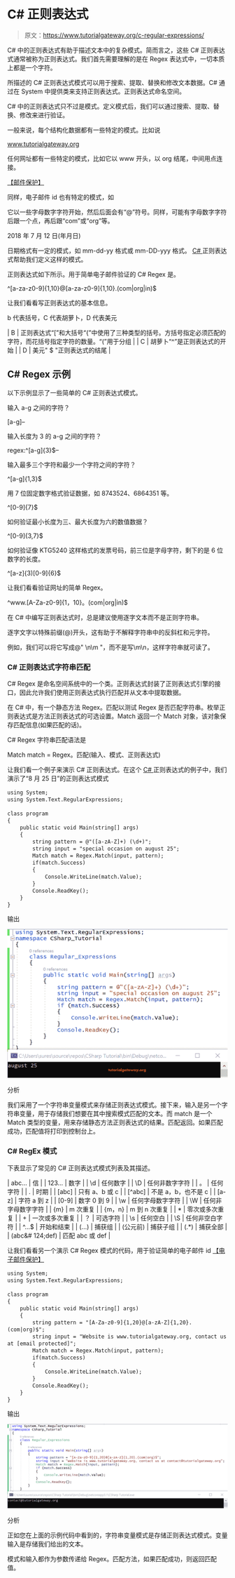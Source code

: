 # C# 正则表达式

> 原文：<https://www.tutorialgateway.org/c-regular-expressions/>

C# 中的正则表达式有助于描述文本中的复杂模式。简而言之，这些 C# 正则表达式通常被称为正则表达式。我们首先需要理解的是在 Regex 表达式中，一切本质上都是一个字符。

所描述的 C# 正则表达式模式可以用于搜索、提取、替换和修改文本数据。C# 通过在 System 中提供类来支持正则表达式。正则表达式命名空间。

C# 中的正则表达式只不过是模式。定义模式后，我们可以通过搜索、提取、替换、修改来进行验证。

一般来说，每个结构化数据都有一些特定的模式。比如说

www.tutorialgateway.org

任何网址都有一些特定的模式，比如它以 www 开头，以 org 结尾，中间用点连接。

[【邮件保护】](/cdn-cgi/l/email-protection)

同样，电子邮件 id 也有特定的模式，如

它以一些字母数字字符开始，然后后面会有“@”符号。同样，可能有字母数字字符后跟一个点，再后跟“com”或“org”等。

2018 年 7 月 12 日(年月日)

日期格式有一定的模式，如 mm-dd-yy 格式或 mm-DD-yyy 格式。 [C# ](https://www.tutorialgateway.org/csharp-tutorial/) 正则表达式帮助我们定义这样的模式。

正则表达式如下所示。用于简单电子邮件验证的 C# Regex 是。

^[a-za-z0-9]{1,10}@[a-za-z0-9]{1,10}.(com|org|in)$

让我们看看写正则表达式的基本信息。

b 代表括号，C 代表胡萝卜，D 代表美元

| B | 正则表达式“[”和大括号“{”中使用了三种类型的括号。方括号指定必须匹配的字符，而花括号指定字符的数量。“(”用于分组 |
| C | 胡萝卜“^”是正则表达式的开始 |
| D | 美元" $ "正则表达式的结尾 |

## C# Regex 示例

以下示例显示了一些简单的 C# 正则表达式模式。

输入 a-g 之间的字符？

[a-g]–

输入长度为 3 的 a-g 之间的字符？

regex:^[a-g]{3}$–

输入最多三个字符和最少一个字符之间的字符？

^[a-g]{1,3}$

用 7 位固定数字格式验证数据，如 8743524、6864351 等。

^[0-9]{7}$

如何验证最小长度为三、最大长度为六的数值数据？

^[0-9]{3,7}$

如何验证像 KTG5240 这样格式的发票号码，前三位是字母字符，剩下的是 6 位数字的长度。

^[a-z]{3)[0-9]{6}$

让我们看看验证网址的简单 Regex。

^www.[A-Za-z0-9]{1，10}。(com|org|in)$

在 C# 中编写正则表达式时，总是建议使用逐字文本而不是正则字符串。

逐字文字以特殊前缀(@)开头，这有助于不解释字符串中的反斜杠和元字符。

例如，我们可以将它写成@" \n\m "，而不是写\\m\\n，这样字符串就可读了。

### C# 正则表达式字符串匹配

C# Regex 是命名空间系统中的一个类。正则表达式封装了正则表达式引擎的接口，因此允许我们使用正则表达式执行匹配并从文本中提取数据。

在 C# 中，有一个静态方法 Regex。匹配以测试 Regex 是否匹配字符串。枚举正则表达式是方法正则表达式的可选设置。Match 返回一个 Match 对象，该对象保存匹配信息(如果匹配的话)。

C# Regex 字符串匹配语法是

Match match = Regex。匹配(输入、模式、正则表达式)

让我们看一个例子来演示 C# 正则表达式。在这个 [C# ](https://www.tutorialgateway.org/csharp-tutorial/) 正则表达式的例子中，我们演示了“8 月 25 日”的正则表达式模式

```
using System;
using System.Text.RegularExpressions;

class program
{
    public static void Main(string[] args)
    {
        string pattern = @"([a-zA-Z]+) (\d+)";
        string input = "special occasion on august 25";
        Match match = Regex.Match(input, pattern);
        if(match.Success)
        {
            Console.WriteLine(match.Value);
        }
        Console.ReadKey();
    }
}
```

输出

![C# Regex Example 1](img/afdf9857886f4c47e46354b74239175c.png)

分析

我们采用了一个字符串变量模式来存储正则表达式模式。接下来，输入是另一个字符串变量，用于存储我们想要在其中搜索模式匹配的文本。而 match 是一个 Match 类型的变量，用来存储静态方法正则表达式的结果。匹配返回。如果匹配成功，匹配值将打印到控制台上。

### C# RegEx 模式

下表显示了常见的 C# 正则表达式模式列表及其描述。

| abc… | 信 |
| 123… | 数字 |
| \d | 任何数字 |
| \D | 任何非数字字符 |
| 。 | 任何字符 |
| \. | 时期 |
| [abc] | 只有 a、b 或 c |
| [^abc] | 不是 a，b，也不是 c |
| [a-z] | 字符 a 到 z |
| [0-9] | 数字 0 到 9 |
| \w | 任何字母数字字符 |
| \W | 任何非字母数字字符 |
| {m} | m 次重复 |
| {m，n} | m 到 n 次重复 |
| * | 零次或多次重复 |
| + | 一次或多次重复 |
| ？ | 可选字符 |
| \s | 任何空白 |
| \S | 任何非空白字符 |
| ^…$ | 开始和结束 |
| (…) | 捕获组 |
| (公元前) | 捕获子组 |
| (.*) | 捕获全部 |
| (abc&# 124;def) | 匹配 abc 或 def |

让我们看看另一个演示 C# Regex 模式的代码，用于验证简单的电子邮件 id [【电子邮件保护】](/cdn-cgi/l/email-protection)

```
using System;
using System.Text.RegularExpressions;

class program
{
    public static void Main(string[] args)
    {
        string pattern = "[A-Za-z0-9]{1,20}@[a-zA-Z]{1,20}.(com|org)$";
        string input = "Website is www.tutorialgateway.org, contact us at [email protected]";
        Match match = Regex.Match(input, pattern);
        if(match.Success)
        {
            Console.WriteLine(match.Value);
        }
        Console.ReadKey();
    }
}
```

输出

![C# Regular expressions Example 2](img/edcdafda4138811c9fe771f6ef20436e.png)

分析

正如您在上面的示例代码中看到的，字符串变量模式是存储正则表达式模式。变量输入是存储我们给出的文本。

模式和输入都作为参数传递给 Regex。匹配方法，如果匹配成功，则返回匹配值。